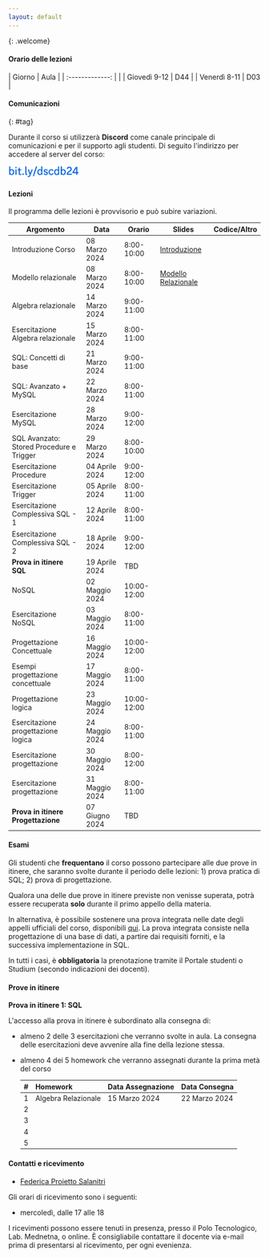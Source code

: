 ```yaml
---
layout: default
---
```

{: .welcome} 

#### Orario delle lezioni

| Giorno          | Aula |
| :-------------: |      |
| Giovedì 9-12 |  D44  | 
| Venerdì 8-11 |  D03  | 

#### Comunicazioni
{: #tag}

Durante il corso si utilizzerà **Discord** come canale principale di comunicazioni e per il supporto agli studenti.
Di seguito l'indirizzo per accedere al server del corso:

<img src='imgs/discord.png' height='25'>

#### Lezioni

Il programma delle lezioni è provvisorio e può subire variazioni.

| Argomento                                 | Data           |Orario           | Slides                          | Codice/Altro|
|-------------------------------------------|----------------|---------------- |-------------------------------  |-----------------|
| Introduzione Corso                        | 08 Marzo 2024  |8:00-10:00       |[Introduzione](https://bit.ly/43cYYpx) |                 | 
| Modello relazionale                       | 08 Marzo 2024  |8:00-10:00       |[Modello Relazionale](https://bit.ly/48Mxg44)                  | 
| Algebra relazionale                       | 14 Marzo 2024  |9:00-11:00             |                                 |                 |
| Esercitazione Algebra relazionale         | 15 Marzo 2024  |8:00-11:00             |                                 |                 |
| SQL: Concetti di base                     | 21 Marzo 2024  |9:00-11:00             |                                 |                 |
| SQL: Avanzato + MySQL                     | 22 Marzo 2024  |8:00-11:00             |                                 |                 |
| Esercitazione MySQL                       | 28 Marzo 2024  |9:00-12:00             |                                 |                 |
| SQL Avanzato: Stored Procedure e Trigger  | 29 Marzo 2024  |8:00-10:00             |                                 |                 |
| Esercitazione  Procedure                  | 04 Aprile 2024 |9:00-12:00             |                                 |                 |
| Esercitazione  Trigger                    | 05 Aprile 2024 |8:00-11:00             |                                 |                 |
| Esercitazione  Complessiva SQL - 1        | 12 Aprile 2024 |8:00-11:00             |                                 |                 |
| Esercitazione  Complessiva SQL - 2        | 18 Aprile 2024 |9:00-12:00             |                                 |                 |
| **Prova in itinere  SQL**                 | 19 Aprile 2024 |TBD                    |                                 |                 | 
| NoSQL                                     | 02 Maggio 2024 |10:00-12:00            |                                 |                 |
| Esercitazione NoSQL                       | 03 Maggio 2024 |8:00-11:00             |                                 |                 |
| Progettazione Concettuale                 | 16 Maggio 2024 |10:00-12:00            |                                 |                 |
| Esempi progettazione concettuale          | 17 Maggio 2024 |8:00-11:00             |                                 |                 |
| Progettazione logica                      | 23 Maggio 2024 |10:00-12:00            |                                 |                 |
| Esercitazione progettazione logica        | 24 Maggio 2024 |8:00-11:00             |                                 |                 |
| Esercitazione progettazione               | 30 Maggio 2024 |8:00-12:00             |                                 |                 |
| Esercitazione progettazione               | 31 Maggio 2024 |8:00-11:00             |                                 |                 |
| **Prova in itinere Progettazione**        | 07 Giugno 2024 |TBD                    |                                 |                 | 

#### Esami

Gli studenti che **frequentano** il corso possono partecipare alle due prove in itinere, che saranno svolte durante il periodo delle lezioni: 1) prova pratica di SQL; 2) prova di progettazione.

Qualora una delle due prove in itinere previste non venisse superata, potrà essere recuperata **solo** durante il primo appello della materia.  

In alternativa, è possibile sostenere una prova integrata nelle date degli appelli ufficiali del corso, disponibili [qui](https://www.dieei.unict.it/sites/default/files/files/CalendarioEsami_L8INF_2023-2024_v2.pdf).
La prova integrata consiste nella progettazione di una base di dati, a partire dai requisiti forniti, e la successiva implementazione in SQL.

In tutti i casi, è **obbligatoria** la prenotazione tramite il Portale studenti o Studium (secondo indicazioni dei docenti).

#### Prove in itinere
**Prova in itinere 1: SQL**

L'accesso alla prova in itinere è subordinato alla consegna di:
  - almeno 2 delle 3 esercitazioni che verranno svolte in aula. La consegna delle esercitazioni deve avvenire alla fine della lezione stessa. 
  - almeno 4 dei 5 homework che verranno assegnati durante la prima metà del corso
    
    |#      | Homework                  | Data Assegnazione | Data Consegna    |
    |------ | ------------------------- | ----------------  | ---------------- |
    | 1     | Algebra Relazionale       | 15 Marzo 2024     | 22 Marzo 2024    |
    | 2     |                           |                   |                  |
    | 3     |                           |                   |                  |
    | 4     |                           |                   |                  |
    | 5     |                           |                   |                  |

#### Contatti e ricevimento

- [Federica Proietto Salanitri](mailto:federica.proiettosalanitri@unict.it)

Gli orari di ricevimento sono i seguenti:
- mercoledì, dalle 17 alle 18

I ricevimenti possono essere tenuti in presenza, presso il Polo Tecnologico, Lab. Mednetna, o online.
È consigliabile contattare il docente via e-mail prima di presentarsi al ricevimento, per ogni evenienza.
